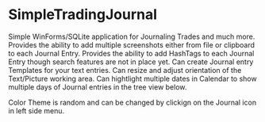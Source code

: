 # SimpleTradingJournal

Simple WinForms/SQLite application for Journaling Trades and much more.
Provides the ability to add multiple screenshots either from file or clipboard to each Journal Entry.
Provides the ability to add HashTags to each Journal Entry though search features are not in place yet.
Can create Journal entry Templates for your text entries.
Can resize and adjust orientation of the Text/Picture working area.
Can hightlight multiple dates in Calendar to show multiple days of Journal entries in the tree view below.

Color Theme is random and can be changed by clickign on the Journal icon in left side menu.
